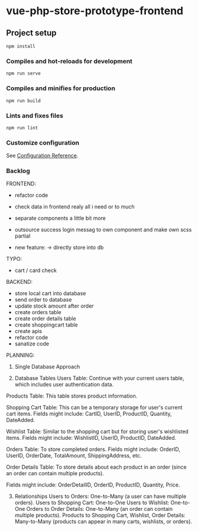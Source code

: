 # vue-php-store-prototype-frontend

## Project setup

```
npm install
```

### Compiles and hot-reloads for development

```
npm run serve
```

### Compiles and minifies for production

```
npm run build
```

### Lints and fixes files

```
npm run lint
```

### Customize configuration

See [Configuration Reference](https://cli.vuejs.org/config/).

### Backlog

FRONTEND:

- refactor code
- check data in frontend realy all i need or to much
- separate components a little bit more
- outsource success login messag to own component and make own scss partial

- new feature:
  -> directly store into db

TYPO:

- cart / card check

BACKEND:

- store local cart into database
- send order to database
- update stock amount after order
- create orders table
- create order details table
- create shoppingcart table
- create apis
- refactor code
- sanatize code

PLANNING:

1. Single Database Approach

2. Database Tables
   Users Table: Continue with your current users table, which includes user authentication data.

Products Table: This table stores product information.

Shopping Cart Table: This can be a temporary storage for user's current cart items.
Fields might include: CartID, UserID, ProductID, Quantity, DateAdded.

Wishlist Table: Similar to the shopping cart but for storing user's wishlisted items.
Fields might include: WishlistID, UserID, ProductID, DateAdded.

Orders Table: To store completed orders.
Fields might include: OrderID, UserID, OrderDate, TotalAmount, ShippingAddress, etc.

Order Details Table: To store details about each product in an order (since an order can contain multiple products).

Fields might include: OrderDetailID, OrderID, ProductID, Quantity, Price.

3. Relationships
   Users to Orders: One-to-Many (a user can have multiple orders).
   Users to Shopping Cart: One-to-One
   Users to Wishlist: One-to-One
   Orders to Order Details: One-to-Many (an order can contain multiple products).
   Products to Shopping Cart, Wishlist, Order Details: Many-to-Many (products can appear in many carts, wishlists, or orders).
